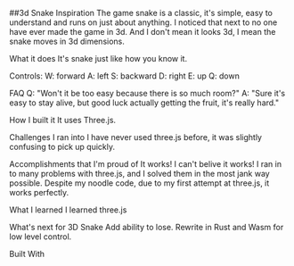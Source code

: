##3d Snake
Inspiration
The game snake is a classic, it's simple, easy to understand and runs on just about anything. I noticed that next to no one have ever made the game in 3d. And I don't mean it looks 3d, I mean the snake moves in 3d dimensions.

What it does
It's snake just like how you know it.

Controls: W: forward A: left S: backward D: right E: up Q: down

FAQ
Q: "Won't it be too easy because there is so much room?" A: "Sure it's easy to stay alive, but good luck actually getting the fruit, it's really hard."

How I built it
It uses Three.js.

Challenges I ran into
I have never used three.js before, it was slightly confusing to pick up quickly.

Accomplishments that I'm proud of
It works! I can't belive it works! I ran in to many problems with three.js, and I solved them in the most jank way possible. Despite my noodle code, due to my first attempt at three.js, it works perfectly.

What I learned
I learned three.js

What's next for 3D Snake
Add ability to lose. Rewrite in Rust and Wasm for low level control.

Built With
